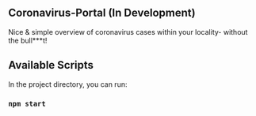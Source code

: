 ## Coronavirus-Portal (In Development)

Nice & simple overview of coronavirus cases within your locality- without the bull\*\*\*t!

## Available Scripts

In the project directory, you can run:

### `npm start`
